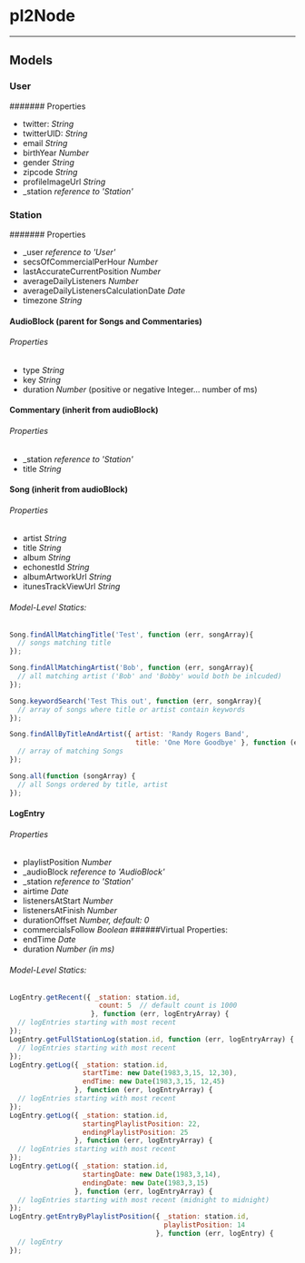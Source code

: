 # pl2Node

---------------------------
## Models

### User
####### Properties
* twitter:        *String*
* twitterUID:     *String*
* email           *String*
* birthYear       *Number*
* gender          *String*
* zipcode         *String*
* profileImageUrl *String*
* _station         *reference to 'Station'*

### Station
####### Properties
* _user           *reference to 'User'*
* secsOfCommercialPerHour     *Number*
* lastAccurateCurrentPosition  *Number*
* averageDailyListeners      *Number*
* averageDailyListenersCalculationDate       *Date*
* timezone          *String*

#### AudioBlock (parent for Songs and Commentaries)
###### Properties
* type *String*
* key  *String*
* duration *Number*  (positive or negative Integer... number of ms)

#### Commentary (inherit from audioBlock)
###### Properties
* _station         *reference to 'Station'*
* title            *String*

#### Song (inherit from audioBlock)
###### Properties
* artist *String*
* title *String*
* album *String*
* echonestId *String*
* albumArtworkUrl *String*
* itunesTrackViewUrl *String*


###### Model-Level Statics:
```javascript
Song.findAllMatchingTitle('Test', function (err, songArray){
  // songs matching title
}); 

Song.findAllMatchingArtist('Bob', function (err, songArray){
  // all matching artist ('Bob' and 'Bobby' would both be inlcuded)
}); 

Song.keywordSearch('Test This out', function (err, songArray){
  // array of songs where title or artist contain keywords
}); 

Song.findAllByTitleAndArtist({ artist: 'Randy Rogers Band',
                               title: 'One More Goodbye' }, function (err, songArray){
  // array of matching Songs
}); 

Song.all(function (songArray) {
  // all Songs ordered by title, artist
});
```
#### LogEntry
###### Properties
* playlistPosition *Number*
* _audioBlock *reference to 'AudioBlock'*
* _station   *reference to 'Station'*
* airtime   *Date*
* listenersAtStart  *Number*
* listenersAtFinish *Number*
* durationOffset *Number, default: 0*
* commercialsFollow *Boolean*
######Virtual Properties:
* endTime *Date*
* duration *Number (in ms)*

###### Model-Level Statics:
```javascript
LogEntry.getRecent({ _station: station.id,
                      count: 5  // default count is 1000
                    }, function (err, logEntryArray) {
  // logEntries starting with most recent
});
LogEntry.getFullStationLog(station.id, function (err, logEntryArray) {
  // logEntries starting with most recent
});
LogEntry.getLog({ _station: station.id,
                  startTime: new Date(1983,3,15, 12,30),
                  endTime: new Date(1983,3,15, 12,45) 
                }, function (err, logEntryArray) {
  // logEntries starting with most recent
});
LogEntry.getLog({ _station: station.id,
                  startingPlaylistPosition: 22,
                  endingPlaylistPosition: 25 
                }, function (err, logEntryArray) {
  // logEntries starting with most recent
});
LogEntry.getLog({ _station: station.id,
                  startingDate: new Date(1983,3,14),
                  endingDate: new Date(1983,3,15) 
                }, function (err, logEntryArray) {
  // logEntries starting with most recent (midnight to midnight)
});
LogEntry.getEntryByPlaylistPosition({ _station: station.id,
                                      playlistPosition: 14
                                    }, function (err, logEntry) {
  // logEntry
});
```
